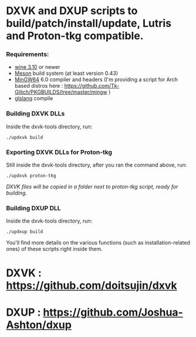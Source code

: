 # DXVK and DXUP scripts to build/patch/install/update, Lutris and Proton-tkg compatible.

### Requirements:
- [wine 3.10](https://www.winehq.org/) or newer
- [Meson](http://mesonbuild.com/) build system (at least version 0.43)
- [MinGW64](http://mingw-w64.org/) 6.0 compiler and headers (I'm providing a script for Arch based distros here : https://github.com/Tk-Glitch/PKGBUILDS/tree/master/mingw )
- [glslang](https://github.com/KhronosGroup/glslang) compile

### Building DXVK DLLs

Inside the dxvk-tools directory, run:
```
./updxvk build
```

### Exporting DXVK DLLs for Proton-tkg

Still inside the dxvk-tools directory, after you ran the command above, run:
```
./updxvk proton-tkg
```
*DXVK files will be copied in a folder next to proton-tkg script, ready for building.*


### Building DXUP DLL

Inside the dxvk-tools directory, run:
```
./updxup build
```

You'll find more details on the various functions (such as installation-related ones) of these scripts right inside them.

# DXVK : https://github.com/doitsujin/dxvk

# DXUP : https://github.com/Joshua-Ashton/dxup
